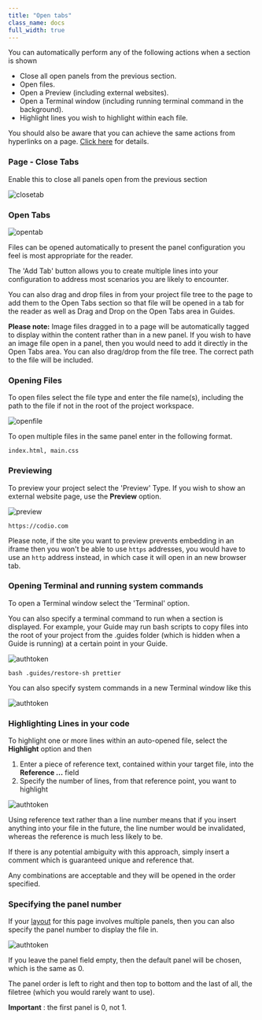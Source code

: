 ```yaml
---
title: "Open tabs"
class_name: docs
full_width: true
---
```


You can automatically perform any of the following actions when a section is shown

- Close all open panels from the previous section.
- Open files.
- Open a Preview (including external websites).
- Open a Terminal window (including running terminal command in the background).
- Highlight lines you wish to highlight within each file.

You should also be aware that you can achieve the same actions from hyperlinks on a page. [Click here](/docs/content/authoring/page-edit/inline) for details.

### Page - Close Tabs
Enable this to close all panels open from the previous section

<img alt="closetab" src="/img/docs/guides/page.png" class="simple"/>

### Open Tabs

<img alt="opentab" src="/img/docs/guides/guide_files.png" class="simple"/>

Files can be opened automatically to present the panel configuration you feel is most appropriate for the reader.

The 'Add Tab' button allows you to create multiple lines into your configuration to address most scenarios you are likely to encounter.

You can also drag and drop files in from your project file tree to the page to add them to the Open Tabs section so that file will be opened in a tab for the reader as well as Drag and Drop on the Open Tabs area in Guides.

**Please note:** Image files dragged in to a page will be automatically tagged to display within the content rather than in a new panel. If you wish to have an image file open in a panel, then you would need to add it directly in the Open Tabs area. You can also drag/drop from the file tree. The correct path to the file will be included.

### Opening Files
To open files select the file type and enter the file name(s), including the path to the file if not in the root of the project workspace.

<img alt="openfile" src="/img/docs/guides/type_file.png" class="simple"/>

To open multiple files in the same panel enter in the following format.

```
index.html, main.css
```

### Previewing
To preview your project select the 'Preview' Type. If you wish to show an external website page, use the **Preview** option.

<img alt="preview" src="/img/docs/guides/type_preview.png" class="simple"/>

```
https://codio.com
```

Please note, if the site you want to preview prevents embedding in an iframe then you won't be able to use `https` addresses, you would have to use an `http` address instead, in which case it will open in an new browser tab.

### Opening Terminal and running system commands
To open a Terminal window select the 'Terminal' option.

You can also specify a terminal command to run when a section is displayed. For example, your Guide may run bash scripts to copy files into the root of your project from the .guides folder (which is hidden when a Guide is running) at a certain point in your Guide.

<img alt="authtoken" src="/img/docs/guides/type_terminal.png" class="simple"/>

```
bash .guides/restore-sh prettier
```

You can also specify system commands in a new Terminal window like this

<img alt="authtoken" src="/img/docs/guides/terminal_command.png" class="simple"/>


### Highlighting Lines in your code
To highlight one or more lines within an auto-opened file, select the **Highlight** option and then

1. Enter a piece of reference text, contained within your target file, into the **Reference ...** field
2. Specify the number of lines, from that reference point, you want to highlight

<img alt="authtoken" src="/img/docs/guides/type_highlight.png" class="simple"/>


Using reference text rather than a line number means that if you insert anything into your file in the future, the line number would be invalidated, whereas the reference is much less likely to be.

If there is any potential ambiguity with this approach, simply insert a comment which is guaranteed unique and reference that.

Any combinations are acceptable and they will be opened in the order specified.

<a name="specifypanel"></a>
### Specifying the panel number
If your [layout](/docs/content/authoring/settings-actions/page/) for this page involves multiple panels, then you can also specify the panel number to display the file in.

<img alt="authtoken" src="/img/docs/guides/panel.png" class="simple"/>

If you leave the panel field empty, then the default panel will be chosen, which is the same as 0.

The panel order is left to right and then top to bottom and the last of all, the filetree (which you would rarely want to use).

**Important** : the first panel is 0, not 1.
